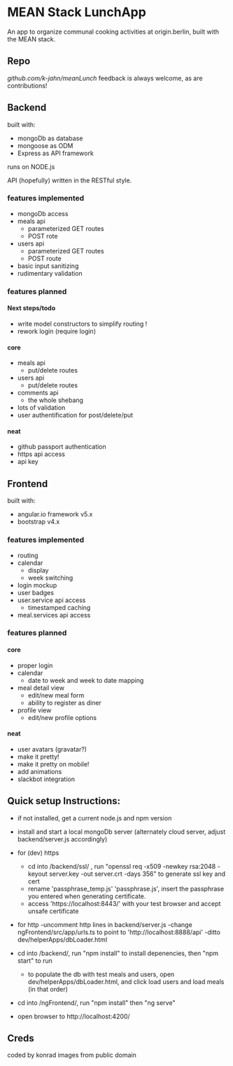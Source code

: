 # MEAN Stack LunchApp
An app to organize communal cooking activities at origin.berlin, built with the MEAN stack.

## Repo
_github.com/k-jahn/meanLunch_
feedback is always welcome, as are contributions!

## Backend
built with:
- mongoDb as database
- mongoose as ODM
- Express as API framework

runs on NODE.js

API (hopefully) written in the RESTful style.

### features implemented
* mongoDb access
* meals api
  - parameterized GET routes
  - POST rote
* users api
  - parameterized GET routes
  - POST route  
* basic input sanitizing
* rudimentary validation

### features planned

#### Next steps/todo
* write model constructors to simplify routing !
* rework login (require login)

#### core
* meals api 
  - put/delete routes
* users api 
  - put/delete routes
* comments api
  - the whole shebang
* lots of validation
* user authentification for post/delete/put

#### neat
* github passport authentication
* https api access
* api key

## Frontend
built with:
* angular.io framework v5.x 
* bootstrap v4.x

### features implemented
* routing
* calendar
  - display
  - week switching
* login mockup
* user badges
* user.service api access
  - timestamped caching
* meal.services api access

### features planned
#### core
* proper login
* calendar 
  - date to week and week to date mapping
* meal detail view
  - edit/new meal form
  - ability to register as diner
* profile view 
  - edit/new profile options

#### neat
* user avatars (gravatar?)
* make it pretty!
* make it pretty on mobile!
* add animations
* slackbot integration

## Quick setup Instructions:
* if not installed, get a current node.js and npm version
* install and start a local mongoDb server (alternately cloud server, adjust backend/server.js accordingly)

* for (dev) https
  - cd into /backend/ssl/ , run "openssl req -x509 -newkey rsa:2048 -keyout server.key -out server.crt -days 356" to generate ssl key and cert 
  - rename 'passphrase_temp.js' 'passphrase.js', insert the passphrase you entered when generating certificate.
  - access 'https://localhost:8443/' with your test browser and accept unsafe certificate

* for http
  -uncomment http lines in backend/server.js
  -change ngFrontend/src/app/urls.ts to point to 'http://localhost:8888/api'
  -ditto dev/helperApps/dbLoader.html

* cd into /backend/, run "npm install" to install depenencies, then "npm start" to run
  - to populate the db with test meals and users, open dev/helperApps/dbLoader.html, and click load users and load meals (in that order)
* cd into /ngFrontend/, run "npm install" then "ng serve"
* open browser to http://localhost:4200/

## Creds

coded by konrad
images from public domain
